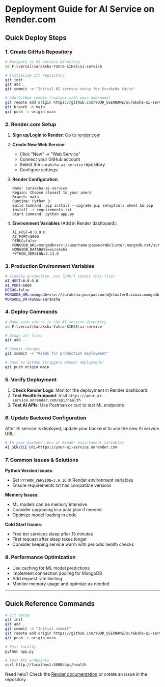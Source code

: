 # Deployment Guide for AI Service on Render.com

## Quick Deploy Steps

### 1. Create GitHub Repository

```bash
# Navigate to AI service directory
cd F:\vercal\Suraksha-Yatra-SIH25\ai-service

# Initialize git repository
git init
git add .
git commit -m "Initial AI service setup for Suraksha Yatra"

# Add GitHub remote (replace with your username)
git remote add origin https://github.com/YOUR_USERNAME/suraksha-ai-service.git
git branch -M main
git push -u origin main
```

### 2. Render.com Setup

1. **Sign up/Login to Render**: Go to [render.com](https://render.com)

2. **Create New Web Service**:
   - Click "New" → "Web Service"
   - Connect your GitHub account
   - Select the `suraksha-ai-service` repository
   - Configure settings:

3. **Render Configuration**:
   ```
   Name: suraksha-ai-service
   Region: Choose closest to your users
   Branch: main
   Runtime: Python 3
   Build Command: pip install --upgrade pip setuptools wheel && pip install -r requirements.txt
   Start Command: python app.py
   ```

4. **Environment Variables** (Add in Render dashboard):
   ```
   AI_HOST=0.0.0.0
   AI_PORT=5000
   DEBUG=false
   MONGODB_URL=mongodb+srv://username:password@cluster.mongodb.net/suraksha
   MONGODB_DATABASE=suraksha
   PYTHON_VERSION=3.11.9
   ```

### 3. Production Environment Variables

```bash
# Example production .env (DON'T commit this file)
AI_HOST=0.0.0.0
AI_PORT=5000
DEBUG=false
MONGODB_URL=mongodb+srv://suraksha:yourpassword@cluster0.xxxxx.mongodb.net/suraksha?retryWrites=true&w=majority
MONGODB_DATABASE=suraksha
```

### 4. Deploy Commands

```bash
# Make sure you're in the AI service directory
cd F:\vercal\Suraksha-Yatra-SIH25\ai-service

# Stage all files
git add .

# Commit changes
git commit -m "Ready for production deployment"

# Push to GitHub (triggers Render deployment)
git push origin main
```

### 5. Verify Deployment

1. **Check Render Logs**: Monitor the deployment in Render dashboard
2. **Test Health Endpoint**: Visit `https://your-ai-service.onrender.com/api/health`
3. **Test AI APIs**: Use Postman or curl to test ML endpoints

### 6. Update Backend Configuration

After AI service is deployed, update your backend to use the new AI service URL:

```bash
# In your backend .env or Render environment variables
AI_SERVICE_URL=https://your-ai-service.onrender.com
```

### 7. Common Issues & Solutions

**Python Version Issues**:
- Set `PYTHON_VERSION=3.9.16` in Render environment variables
- Ensure requirements.txt has compatible versions

**Memory Issues**:
- ML models can be memory intensive
- Consider upgrading to a paid plan if needed
- Optimize model loading in code

**Cold Start Issues**:
- Free tier services sleep after 15 minutes
- First request after sleep takes longer
- Consider keeping service warm with periodic health checks

### 8. Performance Optimization

- Use caching for ML model predictions
- Implement connection pooling for MongoDB
- Add request rate limiting
- Monitor memory usage and optimize as needed

---

## Quick Reference Commands

```bash
# Git setup
git init
git add .
git commit -m "Initial commit"
git remote add origin https://github.com/YOUR_USERNAME/suraksha-ai-service.git
git push -u origin main

# Test locally
python app.py

# Test API endpoints
curl http://localhost:5000/api/health
```

Need help? Check the [Render documentation](https://render.com/docs) or create an issue in the repository.